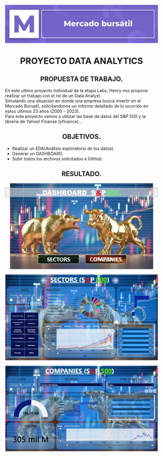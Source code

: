 <p align=center><img src=./src/mercado-bursatil.jpg><p>
<h1 align=center>PROYECTO DATA ANALYTICS</h1>

<h2 align=center>PROPUESTA DE TRABAJO.</h2>

En este ultimo proyecto individual de la etapa Labs, Henry nos propone realizar un trabajo con el rol de un Data Analyst. <br>
Simulando una situacion en donde una empresa busca  invertir en el Mercado Bursatil, solicitandonos un informe detallado de lo ocurrido en estos ultimos 23 años (2000 - 2023). <br>
Para este proyecto vamos a utilizar las base de datos del S&P 500 y  la librería de Yahoo! Fínanse (yfinance)... 

<h2 align=center>OBJETIVOS.</h2>

- Realizar un EDA(Análisis exploratorio de los datos).<br>
- Generar un DASHBOARD.<br>
- Subir todos los archivos solicitados a GitHub.<br>

<h2 align=center>RESULTADO.</h2>

<p align=center><img src=./src/PowerBi-Home.jpg><p>
<p align=center><img src=./src/PowerBi-Sectors.jpg><p>
<p align=center><img src=./src/PowerBi-Companies.jpg><p>